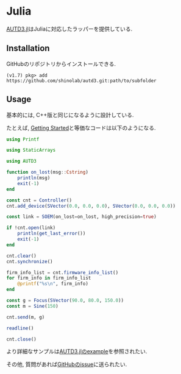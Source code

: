 # Julia

[AUTD3.jl](https://github.com/shinolab/autd3/tree/master/julia)はJuliaに対応したラッパーを提供している.

## Installation

GitHubのリポジトリからインストールできる.

```
(v1.7) pkg> add https://github.com/shinolab/autd3.git:path/to/subfolder
```

## Usage

基本的には, C++版と同じになるように設計している.

たとえば, [Getting Started](../Users_Manual/getting_started.md)と等価なコードは以下のようになる.

```julia
using Printf

using StaticArrays

using AUTD3

function on_lost(msg::Cstring)
    println(msg)
    exit(-1)
end

const cnt = Controller()
cnt.add_device(SVector(0.0, 0.0, 0.0), SVector(0.0, 0.0, 0.0))

const link = SOEM(on_lost=on_lost, high_precision=true)

if !cnt.open(link)
    println(get_last_error())
    exit(-1)
end

cnt.clear()
cnt.synchronize()

firm_info_list = cnt.firmware_info_list()
for firm_info in firm_info_list
    @printf("%s\n", firm_info)
end

const g = Focus(SVector(90.0, 80.0, 150.0))
const m = Sine(150)

cnt.send(m, g)

readline()

cnt.close()
```

より詳細なサンプルは[AUTD3.jlのexample](https://github.com/shinolab/autd3/tree/master/julia/example)を参照されたい.

その他, 質問があれば[GitHubのissue](https://github.com/shinolab/autd3/issues)に送られたい.
